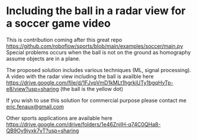 # Including the ball in a radar view for a soccer game video

This is contribution coming after this great repo  https://github.com/roboflow/sports/blob/main/examples/soccer/main.py
Special problems occurs when the ball is not on the ground as homography assume objects are in a plane.

The proposed solution includes various techniques (ML, signal processing).
A video with the radar view including the ball is availble here https://drive.google.com/file/d/1FJvpVmD1kMLt1hgrkiUTy1bgqHvTp-e8/view?usp=sharing (the ball is the yellow dot)

If you wish to use this solution for commercial purpose please contact me eric.fenaux@gmail.com

Other sports applications are available here https://drive.google.com/drive/folders/1e46ZnjIH-q74C0QHa8-QB9Oy9iyxk7vT?usp=sharing
